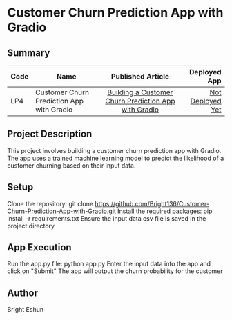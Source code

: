                                                                                                                                                                                                         
# Customer Churn Prediction App with Gradio

## Summary
| Code      | Name        | Published Article |  Deployed App |
|-----------|-------------|:-------------:|------:|
| LP4 | Customer Churn Prediction App with Gradio |  [Building a Customer Churn Prediction App with Gradio](/) | [Not Deployed Yet](/) |

## Project Description
This project involves building a customer churn prediction app with Gradio. The app uses a trained machine learning model to predict the likelihood of a customer churning based on their input data.
## Setup
Clone the repository: git clone https://github.com/Bright136/Customer-Churn-Prediction-App-with-Gradio.git
Install the required packages: pip install -r requirements.txt
Ensure the input data csv file is saved in the project directory



## App Execution
Run the app.py file: python app.py
Enter the input data into the app and click on "Submit"
The app will output the churn probability for the customer

## Author
Bright Eshun
